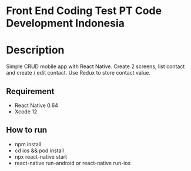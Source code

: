 # Front End Coding Test PT Code Development Indonesia

# Description
Simple CRUD mobile app with React Native. Create 2 screens, list contact and create / edit contact. Use Redux to store contact value.

## Requirement

- React Native 0.64
- Xcode 12

## How to run

- npm install
- cd ios && pod install
- npx react-native start
- react-native run-android or react-native run-ios